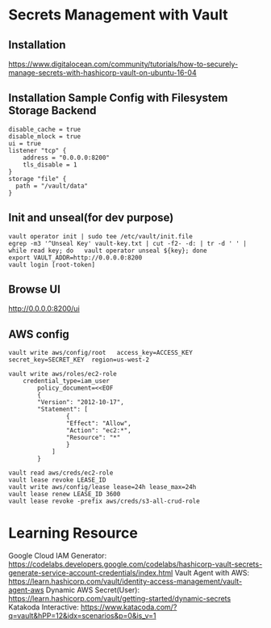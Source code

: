 # Secrets Management with Vault

## Installation
https://www.digitalocean.com/community/tutorials/how-to-securely-manage-secrets-with-hashicorp-vault-on-ubuntu-16-04

## Installation Sample Config with Filesystem Storage Backend
```
disable_cache = true
disable_mlock = true
ui = true
listener "tcp" {
    address = "0.0.0.0:8200"
    tls_disable = 1
}
storage "file" {
  path = "/vault/data"
}

```

## Init and unseal(for dev purpose)
```
vault operator init | sudo tee /etc/vault/init.file
egrep -m3 '^Unseal Key' vault-key.txt | cut -f2- -d: | tr -d ' ' | while read key; do   vault operator unseal ${key}; done
export VAULT_ADDR=http://0.0.0.0:8200
vault login [root-token]
```

## Browse UI
http://0.0.0.0:8200/ui

## AWS config
```
vault write aws/config/root   access_key=ACCESS_KEY  secret_key=SECRET_KEY  region=us-west-2
```
```
vault write aws/roles/ec2-role
	credential_type=iam_user
		policy_document=<<EOF
		{
		"Version": "2012-10-17",
		"Statement": [
				{
				"Effect": "Allow",
				"Action": "ec2:*",
				"Resource": "*"
				}
			]
		}
```

```
vault read aws/creds/ec2-role
vault lease revoke LEASE_ID
vault write aws/config/lease lease=24h lease_max=24h
vault lease renew LEASE_ID 3600
vault lease revoke -prefix aws/creds/s3-all-crud-role
```

# Learning Resource
Google Cloud IAM Generator: https://codelabs.developers.google.com/codelabs/hashicorp-vault-secrets-generate-service-account-credentials/index.html
Vault Agent with AWS: https://learn.hashicorp.com/vault/identity-access-management/vault-agent-aws 
Dynamic AWS Secret(User): https://learn.hashicorp.com/vault/getting-started/dynamic-secrets
Katakoda Interactive: https://www.katacoda.com/?q=vault&hPP=12&idx=scenarios&p=0&is_v=1
